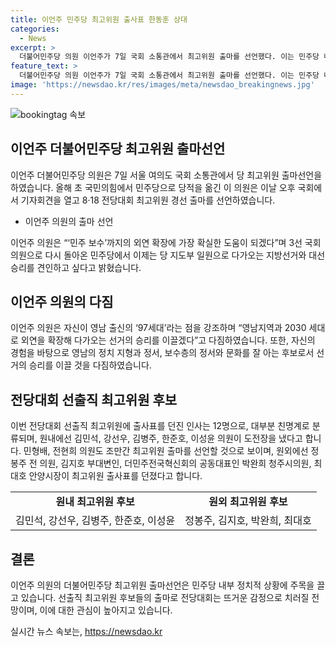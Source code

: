 ```yaml
---
title: 이언주 민주당 최고위원 출사표 한동훈 상대
categories:
  - News
excerpt: >
  더불어민주당 의원 이언주가 7일 국회 소통관에서 최고위원 출마를 선언했다. 이는 민주당 내 민주 보수 확장에 기여할 것으로 기대된다. 올해 초 국민의힘에서 민주당으로 옮긴 이 의원은 국회 기자회견에서 민주당의 당 지도부를 지휘해 지방선거와 대선 승리를 이끌겠다고 밝혔다. 또한, 영남 출신의 97세대로 외연을 확장하고 정치 경험이 풍부하다고 강조했다. 이번 전당대회에는 12명이 최고위원 출마를 선언했으며, 다수는 친명계 출신이다.
feature_text: >
  더불어민주당 의원 이언주가 7일 국회 소통관에서 최고위원 출마를 선언했다. 이는 민주당 내 민주 보수 확장에 기여할 것으로 기대된다. 올해 초 국민의힘에서 민주당으로 옮긴 이 의원은 국회 기자회견에서 민주당의 당 지도부를 지휘해 지방선거와 대선 승리를 이끌겠다고 밝혔다. 또한, 영남 출신의 97세대로 외연을 확장하고 정치 경험이 풍부하다고 강조했다. 이번 전당대회에는 12명이 최고위원 출마를 선언했으며, 다수는 친명계 출신이다.
image: 'https://newsdao.kr/res/images/meta/newsdao_breakingnews.jpg'
---
```


<p><img src="https://newsdao.kr/res/images/meta/newsdao_breakingnews.jpg" alt="bookingtag 속보" /></p>

<h2 data-ke-size="size26">이언주 더불어민주당 최고위원 출마선언</h2>

<p data-ke-size="size16">이언주 더불어민주당 의원은 7일 서울 여의도 국회 소통관에서 당 최고위원 출마선언을 하였습니다. 올해 초 국민의힘에서 민주당으로 당적을 옮긴 이 의원은 이날 오후 국회에서 기자회견을 열고 8·18 전당대회 최고위원 경선 출마를 선언하였습니다.</p>

<ul>
<li>이언주 의원의 출마 선언</li>
</ul>

<p data-ke-size="size16">이언주 의원은 “‘민주 보수’까지의 외연 확장에 가장 확실한 도움이 되겠다”며 3선 국회의원으로 다시 돌아온 민주당에서 이제는 당 지도부 일원으로 다가오는 지방선거와 대선 승리를 견인하고 싶다고 밝혔습니다.</p>

<h2 data-ke-size="size26">이언주 의원의 다짐</h2>

<p data-ke-size="size16">이언주 의원은 자신이 영남 출신의 ‘97세대’라는 점을 강조하며 “영남지역과 2030 세대로 외연을 확장해 다가오는 선거의 승리를 이끌겠다”고 다짐하였습니다. 또한, 자신의 경험을 바탕으로 영남의 정치 지형과 정서, 보수층의 정서와 문화를 잘 아는 후보로서 선거의 승리를 이끌 것을 다짐하였습니다.</p>

<h2 data-ke-size="size26">전당대회 선출직 최고위원 후보</h2>

<p data-ke-size="size16">이번 전당대회 선출직 최고위원에 출사표를 던진 인사는 12명으로, 대부분 친명계로 분류되며, 원내에선 김민석, 강선우, 김병주, 한준호, 이성윤 의원이 도전장을 냈다고 합니다. 민형배, 전현희 의원도 조만간 최고위원 출마를 선언할 것으로 보이며, 원외에선 정봉주 전 의원, 김지호 부대변인, 더민주전국혁신회의 공동대표인 박완희 청주시의원, 최대호 안양시장이 최고위원 출사표를 던졌다고 합니다.</p>

<table>
    <tr>
        <td style="text-align: center; height: 17px;"><b>원내 최고위원 후보</b></td>
        <td style="text-align: center; height: 17px;"><b>원외 최고위원 후보</b></td>
    </tr>
    <tr>
        <td style="text-align: center; height: 17px;">김민석, 강선우, 김병주, 한준호, 이성윤</td>
        <td style="text-align: center; height: 17px;">정봉주, 김지호, 박완희, 최대호</td>
    </tr>
</table>

<h2 data-ke-size="size26">결론</h2>

<p data-ke-size="size16">이언주 의원의 더불어민주당 최고위원 출마선언은 민주당 내부 정치적 상황에 주목을 끌고 있습니다. 선출직 최고위원 후보들의 출마로 전당대회는 뜨거운 감정으로 치러질 전망이며, 이에 대한 관심이 높아지고 있습니다.</p>
실시간 뉴스 속보는, <a href="https://newsdao.kr" rel="dofollow">https://newsdao.kr</a>


